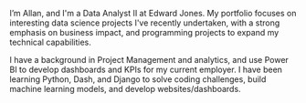 I’m Allan, and I'm a Data Analyst II at Edward Jones. My portfolio focuses on interesting data science projects I've recently undertaken, with a strong emphasis on business impact, and programming projects to expand my technical capabilities.

I have a background in Project Management and analytics, and use Power BI to develop dashboards and KPIs for my current employer. I have been learning Python, Dash, and Django to solve coding challenges, build machine learning models, and develop websites/dashboards.
<!---
akstl1/akstl1 is a ✨ special ✨ repository because its `README.md` (this file) appears on your GitHub profile.
You can click the Preview link to take a look at your changes.
--->
